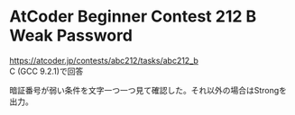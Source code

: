 # AtCoder Beginner Contest 212 B Weak Password  
https://atcoder.jp/contests/abc212/tasks/abc212_b  
C (GCC 9.2.1)で回答  

暗証番号が弱い条件を文字一つ一つ見て確認した。それ以外の場合はStrongを出力。
